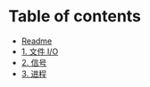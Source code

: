# Table of contents

* [Readme](README.md)
* [1. 文件 I/O](1.-wen-jian-io.md)
* [2. 信号](2.-xin-hao.md)
* [3. 进程](3.-jin-cheng.md)
